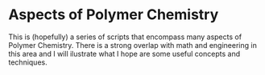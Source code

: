 # Aspects of Polymer Chemistry 
This is (hopefully) a series of scripts that encompass many aspects of Polymer Chemistry.
There is a strong overlap with math and engineering in this area and I will ilustrate what I hope are some useful concepts and techniques.
